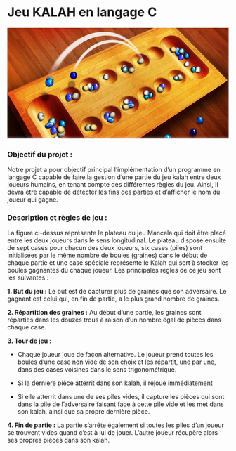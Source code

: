 # **Jeu KALAH en langage C**
![](screens/jeu.png)


### **Objectif du projet :**
Notre projet a pour objectif principal l’implémentation d’un programme en langage C capable de faire la gestion d’une partie du jeu kalah entre deux joueurs humains, en tenant compte des différentes règles du jeu. Ainsi, Il devra être capable de détecter les fins des parties et d’afficher le nom du joueur qui gagne.

### **Description et règles de jeu :**
La figure ci-dessus représente le plateau du jeu Mancala qui doit être placé entre les deux joueurs dans le sens longitudinal. Le plateau dispose ensuite de sept cases pour chacun des deux joueurs, six cases (piles) sont initialisées par le même nombre de boules (graines) dans le début de chaque partie et une case spéciale représente le Kalah qui sert à stocker les boules gagnantes du chaque joueur.
Les principales règles de ce jeu sont les suivantes :

**1. But du jeu :** Le but est de capturer plus de graines que son adversaire. Le gagnant est celui qui, en fin de partie, a le plus grand nombre de graines.

**2. Répartition des graines :** Au début d’une partie, les graines sont réparties dans les douzes trous à raison d’un nombre égal de pièces dans chaque case.

**3. Tour de jeu :**

* Chaque joueur joue de façon alternative. Le joueur prend toutes les boules d’une case non vide de son choix et les répartit, une par une, dans des cases voisines dans le sens trigonométrique.

* Si la dernière pièce atterrit dans son kalah, il rejoue immédiatement

* Si elle atterrit dans une de ses piles vides, il capture les pièces qui sont dans la pile de l’adversaire faisant face à cette pile vide et les met dans son kalah, ainsi que sa propre dernière pièce.

**4. Fin de partie :** La partie s’arrête également si toutes les piles d’un joueur se trouvent vides quand c’est à lui de jouer. L’autre joueur récupère alors ses propres pièces dans son kalah.
